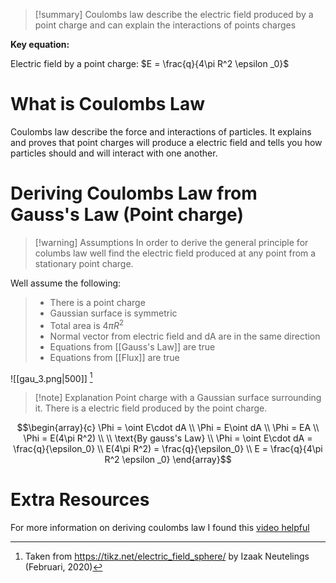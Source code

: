 
>[!summary]
Coulombs law describe the electric field produced by a point charge and can explain the interactions of points charges
>
**Key equation:**
>
Electric field by a point charge:
$E = \frac{q}{4\pi R^2 \epsilon _0}$

# What is Coulombs Law
Coulombs law describe the force and interactions of particles. It explains and proves that point charges will produce a electric field and tells you how particles should and will interact with one another. 
# Deriving Coulombs Law from Gauss's Law (Point charge)
>[!warning] Assumptions 
In order to derive the general principle for columbs law well find the electric field produced at any point from a stationary point charge.
>
Well assume the following:
>- There is a point charge
>- Gaussian surface is symmetric 
>- Total area is $4\pi R^2$
>- Normal vector from electric field and dA are in the same direction
>- Equations from [[Gauss's Law]] are true 
>- Equations from [[Flux]] are true 

![[gau_3.png|500]]
[^1]
>[!note] Explanation
Point charge with a Gaussian surface surrounding it. There is a electric field produced by the point charge.

$$\begin{array}{c}
\Phi = \oint E\cdot dA \\ 
\Phi = E\oint dA \\ 
\Phi = EA \\ 
\Phi = E(4\pi R^2) \\ 
\\
\text{By gauss's Law} \\ 
\Phi = \oint E\cdot dA = \frac{q}{\epsilon_0}
\\
E(4\pi R^2) =  \frac{q}{\epsilon_0} \\ 
E = \frac{q}{4\pi R^2 \epsilon _0}
\end{array}$$
# Extra Resources
For more information on deriving coulombs law I found this [video helpful](https://www.youtube.com/watch?v=X_CHPTZfUGo&ab_channel=AndreyK)


[^1]: Taken from https://tikz.net/electric_field_sphere/ by Izaak Neutelings (Februari, 2020)
